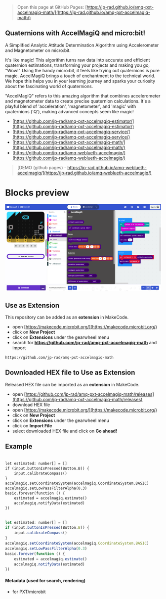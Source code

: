 
> Open this page at GitHub Pages: [https://jp-rad.github.io/amq-pxt-accelmagiq-math/](https://jp-rad.github.io/amq-pxt-accelmagiq-math/)

## Quaternions with AccelMagiQ and micro:bit!

A Simplified Analytic Attitude Determination Algorithm
using Accelerometer and Magnetometer on micro:bit.

It's like magic! This algorithm turns raw data into accurate and efficient quaternion estimations,
transforming your projects and making you go, "Wow!" Using the handy micro:bit, it feels like trying
out quaternions is pure magic. AccelMagiQ brings a touch of enchantment to the technical world.
We hope this helps you in your learning journey and sparks your curiosity about the fascinating
world of quaternions.

"AccelMagiQ" refers to this amazing algorithm that combines accelerometer and magnetometer data to
create precise quaternion calculations. It's a playful blend of 'acceleration', 'magnetometer', and 'magic' with
quaternions ('Q'), making advanced concepts seem like magic!


- [https://github.com/jp-rad/amq-pxt-accelmagiq-estimator/](https://github.com/jp-rad/amq-pxt-accelmagiq-estimator/)
- [https://github.com/jp-rad/amq-pxt-accelmagiq-service/](https://github.com/jp-rad/amq-pxt-accelmagiq-service/)
- [https://github.com/jp-rad/amq-pxt-accelmagiq-math/](https://github.com/jp-rad/amq-pxt-accelmagiq-math/)
- [https://github.com/jp-rad/amq-weblueth-accelmagiq/](https://github.com/jp-rad/amq-weblueth-accelmagiq/)


> [DEMO (github pages) - https://jp-rad.github.io/amq-weblueth-accelmagiq/](https://jp-rad.github.io/amq-weblueth-accelmagiq/)


# Blocks preview

<!--
This image shows the blocks code from the last commit in master.
This image may take a few minutes to refresh.

![A rendered view of the blocks](https://github.com/jp-rad/amq-pxt-accelmagiq-math/raw/master/.github/makecode/blocks.png)
-->
![A rendered view of the blocks](https://github.com/jp-rad/amq-pxt-accelmagiq-math/raw/master/.github/statics/blocks.png)

## Use as Extension

This repository can be added as an **extension** in MakeCode.

* open [https://makecode.microbit.org/](https://makecode.microbit.org/)
* click on **New Project**
* click on **Extensions** under the gearwheel menu
* search for **https://github.com/jp-rad/amq-pxt-accelmagiq-math** and import

```text
https://github.com/jp-rad/amq-pxt-accelmagiq-math
```

## Downloaded HEX file to Use as Extension

Released HEX file can be imported as an **extension** in MakeCode.

* open [https://github.com/jp-rad/amq-pxt-accelmagiq-math/releases](https://github.com/jp-rad/amq-pxt-accelmagiq-math/releases)
* download HEX file
* open [https://makecode.microbit.org/](https://makecode.microbit.org/)
* click on **New Project**
* click on **Extensions** under the gearwheel menu
* click on **Import File**
* select downloaded HEX file and click on **Go ahead!**

## Example

```blocks

let estimated: number[] = []
if (input.buttonIsPressed(Button.B)) {
    input.calibrateCompass()
}
accelmagiq.setCoordinateSystem(accelmagiq.CoordinateSystem.BASIC)
accelmagiq.setLowPassFilterAlpha(0.3)
basic.forever(function () {
    estimated = accelmagiq.estimate()
    accelmagiq.notifyData(estimated)
})

```

```js

let estimated: number[] = []
if (input.buttonIsPressed(Button.B)) {
    input.calibrateCompass()
}
accelmagiq.setCoordinateSystem(accelmagiq.CoordinateSystem.BASIC)
accelmagiq.setLowPassFilterAlpha(0.3)
basic.forever(function () {
    estimated = accelmagiq.estimate()
    accelmagiq.notifyData(estimated)
})

```

#### Metadata (used for search, rendering)

* for PXT/microbit

<script src="https://cdn.jsdelivr.net/gh/jp-rad/pxt-ubit-extension@0.5.0/.github/statics/gh-pages-embed.js"></script>
<script>makeCodeRender("{{ site.makecode.home_url }}", [ "estimator=github:jp-rad/amq-pxt-accelmagiq-estimator", "service=github:jp-rad/amq-pxt-accelmagiq-service", "math=github:jp-rad/amq-pxt-accelmagiq-math", ]);</script>
